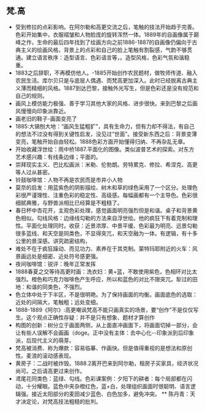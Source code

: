 ## 梵.高
* 受到修拉的点彩影响。在阿尔勒和高更交流之后，笔触的技法开始趋于完善。色彩开始集中，衣服褶皱和人物脸庞的旋转浑然一体。1889年的自画像属于巅峰之作，生命的最后四年找到了绘画方向之前1886-1887的自画像仍偏向于古典主义的绘画风格，背景上的点彩和自己的脸上笔触有割裂感，气韵不够贯通。建立语言秩序：造型语言、色彩语言等，。造型风格，色彩气氛和谐稳重。
* 1883之后辞职，不再模仿他人。-1885开始创作农民题材，做牧师传道、融入农民生活。库尔贝只是与底层人偶遇、而梵高更加深入。此时已经脱离古典主义薄而精细的风格。1887到达巴黎，接触外光写生，但是色彩还是没有规范和自己的规则。
* 画风上模仿能力极强、善于学习其他大家的风格、进步很快。来到巴黎之后画风慢慢向印象派靠近。
* 画老旧的鞋子-画面变亮了
* 1885:大镐刨大地：“画风生猛粗犷”，具有生命力，但有力却不得法，有自己的想法不过没有得到关键性启发，没见过“世面”。接受新东西之后：背景变薄变亮，笔触开始自由轻松。1888色彩方面开始懂得归纳、不再杂乱无章。
* 开始收藏浮世绘：雨中桥1887.平面化的图像。类似波普艺术的探索。对东方艺术感兴趣：有线条边缘；平面的。
* 崇拜现实主义、巴比松画派：米勒、伦勃朗。劳特累克、修拉、希涅克、高更等人过从甚密。
* 铃鼓咖啡馆：人物不再是农民而是市井小人物
* 莫奈的启发：用蓝紫色的阴影描绘、树木和草的绿色采用了一个区分。处理色彩很严谨理性、注重色彩的稳定性、高级感。每幅画都有一个主导色。色彩很细腻典雅，与野兽派相比已经算是不粗糙了。
* 春日杯中杏花开，主观色彩处理，感觉画面明亮强烈但是和谐。桌子和背景黄色相似。勾线风格：边缘线勾勒的方法来自浮世绘。他的疯狂下有着克制和理性。平面化处理同时。收获：近景浓厚、中景平缓、色彩最为明亮、远景勾勒很多蓝线、和天空是同类色，不显得突兀，和天空融为一体。有逻辑，有十多公里的景深感。讲究疏密结构，
* 难处不在于疯狂躁动、而见功力、素养在于其克制。蒙特玛耶附近的火车：风景画远处是细密、近处符号感更强。
* 夜间咖啡馆：锐评：晚年正常发挥
* 1888春夏之交等待高更时画：洗衣妇：黄+蓝，不敢使用紫色，色相环对比太强烈。橙色和巧克力咖啡色产生呼应，所以和蓝色的对比不限突兀。犁过的田地：和谐的同类色，不强烈。
* 色立体中处于下半区，不是很明艳。为了保持画面的均衡。画面底色的选取：近处的间隔大，笔触粗；远处变细。
* 1888-1889《阿尔》:高更嘲讽梵高不能只画真实的场景，要“创作”不是仅仅写生。这个观点正确性存疑：并不是只有想象、题材才算创作
* 构图的创新：树分立于画面两侧，从上面直冲画面下，将画面切掉一部分，会让有些人误解不会画画（doge。正中没有主体：去中心化--印象派到后印象派，后现代主义的萌芽。
* 梵高被消费、称为爆款：容易临摹、作画快。但是值得重视的是想法和原创性。麦浪的滚动感表现。
* 黄房子：二战时被炸毁。1888.2离开巴来到阿尔勒，租房子买家具，经济状况尚可。之后请高更过来创作。
* 鸢尾花同类色：蓝绿、勾线。色彩课案例：夕阳下的耕者：每个局部都在闪动，十分耀眼。蓝色中夹杂橙红色，蓝+白，处理组织画面时很聪明、语言逻辑强。接近太阳部分的麦田减少蓝色、白色加多，避免冲突。
** 陈丹青：天才决定论，对梵高技法粗糙的批判。 

